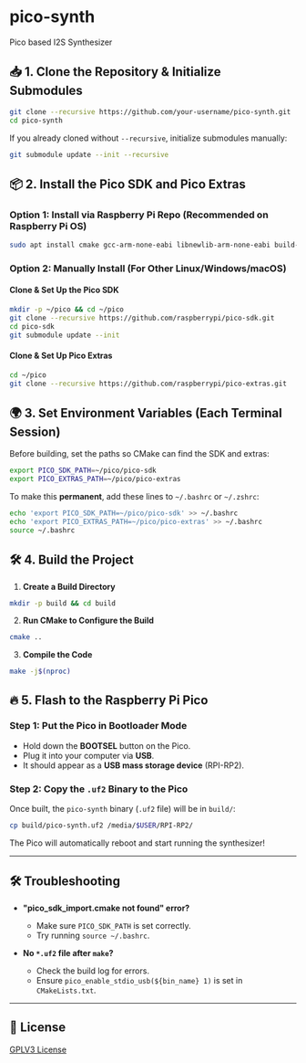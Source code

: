 # pico-synth
Pico based I2S Synthesizer


## 📥 1. Clone the Repository & Initialize Submodules

```sh
git clone --recursive https://github.com/your-username/pico-synth.git
cd pico-synth
```

If you already cloned without `--recursive`, initialize submodules manually:

```sh
git submodule update --init --recursive
```

## 📦 2. Install the Pico SDK and Pico Extras

### **Option 1: Install via Raspberry Pi Repo (Recommended on Raspberry Pi OS)**
```sh
sudo apt install cmake gcc-arm-none-eabi libnewlib-arm-none-eabi build-essential
```

### **Option 2: Manually Install (For Other Linux/Windows/macOS)**
#### **Clone & Set Up the Pico SDK**
```sh
mkdir -p ~/pico && cd ~/pico
git clone --recursive https://github.com/raspberrypi/pico-sdk.git
cd pico-sdk
git submodule update --init
```

#### **Clone & Set Up Pico Extras**
```sh
cd ~/pico
git clone --recursive https://github.com/raspberrypi/pico-extras.git
```

## 🌍 3. Set Environment Variables (Each Terminal Session)

Before building, set the paths so CMake can find the SDK and extras:

```sh
export PICO_SDK_PATH=~/pico/pico-sdk
export PICO_EXTRAS_PATH=~/pico/pico-extras
```

To make this **permanent**, add these lines to `~/.bashrc` or `~/.zshrc`:

```sh
echo 'export PICO_SDK_PATH=~/pico/pico-sdk' >> ~/.bashrc
echo 'export PICO_EXTRAS_PATH=~/pico/pico-extras' >> ~/.bashrc
source ~/.bashrc
```

## 🛠 4. Build the Project

1. **Create a Build Directory**
```sh
mkdir -p build && cd build
```

2. **Run CMake to Configure the Build**
```sh
cmake ..
```

3. **Compile the Code**
```sh
make -j$(nproc)
```

## 🔥 5. Flash to the Raspberry Pi Pico

### **Step 1: Put the Pico in Bootloader Mode**
- Hold down the **BOOTSEL** button on the Pico.
- Plug it into your computer via **USB**.
- It should appear as a **USB mass storage device** (RPI-RP2).

### **Step 2: Copy the `.uf2` Binary to the Pico**

Once built, the `pico-synth` binary (`.uf2` file) will be in `build/`:
```sh
cp build/pico-synth.uf2 /media/$USER/RPI-RP2/
```

The Pico will automatically reboot and start running the synthesizer!

---

## 🛠 Troubleshooting

- **"pico_sdk_import.cmake not found" error?**
  - Make sure `PICO_SDK_PATH` is set correctly.
  - Try running `source ~/.bashrc`.

- **No `*.uf2` file after `make`?**
  - Check the build log for errors.
  - Ensure `pico_enable_stdio_usb(${bin_name} 1)` is set in `CMakeLists.txt`.

---

## 📜 License
[GPLV3 License](LICENSE)
